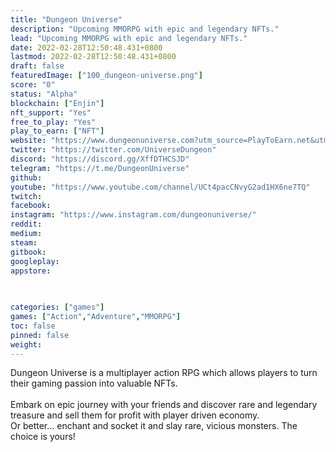 ```yaml
---
title: "Dungeon Universe"
description: "Upcoming MMORPG with epic and legendary NFTs."
lead: "Upcoming MMORPG with epic and legendary NFTs."
date: 2022-02-28T12:50:48.431+0800
lastmod: 2022-02-28T12:50:48.431+0800
draft: false
featuredImage: ["100_dungeon-universe.png"]
score: "0"
status: "Alpha"
blockchain: ["Enjin"]
nft_support: "Yes"
free_to_play: "Yes"
play_to_earn: ["NFT"]
website: "https://www.dungeonuniverse.com?utm_source=PlayToEarn.net&utm_medium=organic&utm_campaign=gamepage"
twitter: "https://twitter.com/UniverseDungeon"
discord: "https://discord.gg/XffDTHCSJD"
telegram: "https://t.me/DungeonUniverse"
github: 
youtube: "https://www.youtube.com/channel/UCt4pacCNvyG2ad1HX6ne7TQ"
twitch: 
facebook: 
instagram: "https://www.instagram.com/dungeonuniverse/"
reddit: 
medium: 
steam: 
gitbook: 
googleplay: 
appstore: 

  
    
categories: ["games"]
games: ["Action","Adventure","MMORPG"]
toc: false
pinned: false
weight: 
---
```

Dungeon Universe is a multiplayer action RPG which allows players to turn their gaming passion into valuable NFTs.<br> <br> Embark on epic journey with your friends and discover rare and legendary treasure and sell them for profit with player driven economy.<br> Or better... enchant and socket it and slay rare, vicious monsters. The choice is yours!